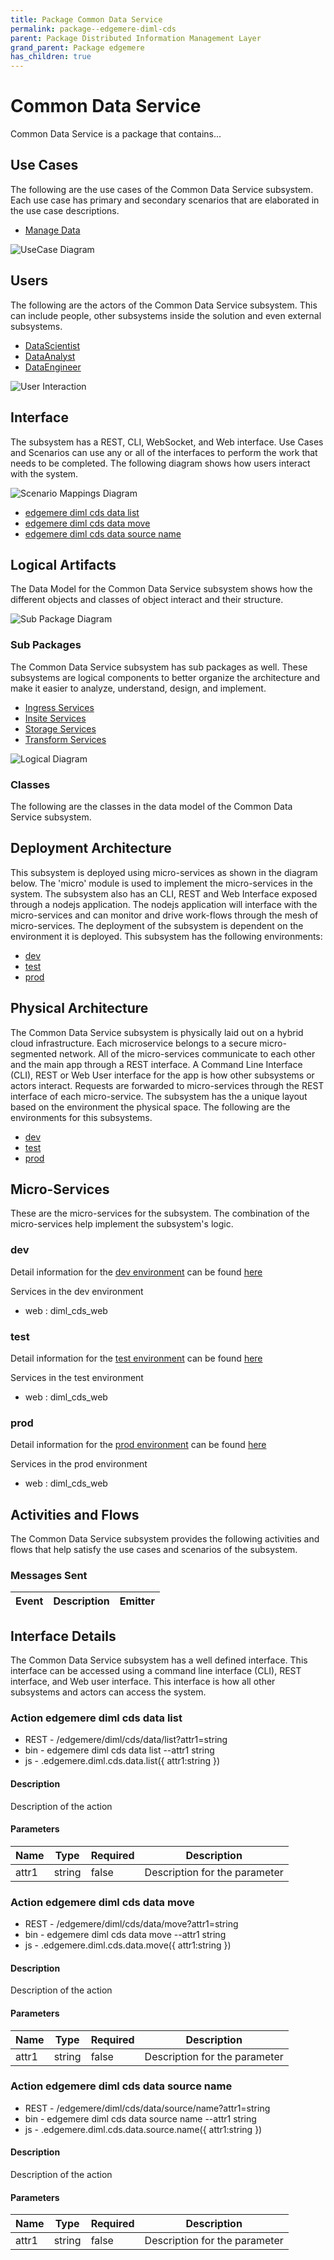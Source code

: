 ```yaml
---
title: Package Common Data Service
permalink: package--edgemere-diml-cds
parent: Package Distributed Information Management Layer
grand_parent: Package edgemere
has_children: true
---
```


# Common Data Service

Common Data Service is a package that contains...



## Use Cases

The following are the use cases of the Common Data Service subsystem. Each use case has primary and secondary scenarios
that are elaborated in the use case descriptions.

* [Manage Data](usecase-ManageData)


![UseCase Diagram](./usecases.png)

## Users

The following are the actors of the Common Data Service subsystem. This can include people, other subsystems
inside the solution and even external subsystems.

* [DataScientist](actor-datascientist)
* [DataAnalyst](actor-analyst)
* [DataEngineer](actor-dataengineer)


![User Interaction](./userinteraction.png)

## Interface

The subsystem has a REST, CLI, WebSocket, and Web interface. Use Cases and Scenarios can use any or all
of the interfaces to perform the work that needs to be completed. The following  diagram shows how
users interact with the system.

![Scenario Mappings Diagram](./scenariomapping.png)

* [ edgemere diml cds data list](#action--edgemere-diml-cds-data-list)
* [ edgemere diml cds data move](#action--edgemere-diml-cds-data-move)
* [ edgemere diml cds data source name](#action--edgemere-diml-cds-data-source-name)


## Logical Artifacts

The Data Model for the  Common Data Service subsystem shows how the different objects and classes of object interact
and their structure.

![Sub Package Diagram](./subpackage.png)

### Sub Packages

The Common Data Service subsystem has sub packages as well. These subsystems are logical components to better
organize the architecture and make it easier to analyze, understand, design, and implement.

* [Ingress Services](package--edgemere-diml-cds-ingress)
* [Insite Services](package--edgemere-diml-cds-insite)
* [Storage Services](package--edgemere-diml-cds-storage)
* [Transform Services](package--edgemere-diml-cds-transform)


![Logical Diagram](./logical.png)

### Classes

The following are the classes in the data model of the Common Data Service subsystem.




## Deployment Architecture

This subsystem is deployed using micro-services as shown in the diagram below. The 'micro' module is
used to implement the micro-services in the system. The subsystem also has an CLI, REST and Web Interface
exposed through a nodejs application. The nodejs application will interface with the micro-services and
can monitor and drive work-flows through the mesh of micro-services. The deployment of the subsystem is
dependent on the environment it is deployed. This subsystem has the following environments:
* [dev](environment--edgemere-diml-cds-dev)
* [test](environment--edgemere-diml-cds-test)
* [prod](environment--edgemere-diml-cds-prod)



## Physical Architecture

The Common Data Service subsystem is physically laid out on a hybrid cloud infrastructure. Each microservice belongs
to a secure micro-segmented network. All of the micro-services communicate to each other and the main app through a
REST interface. A Command Line Interface (CLI), REST or Web User interface for the app is how other subsystems or actors
interact. Requests are forwarded to micro-services through the REST interface of each micro-service. The subsystem has
the a unique layout based on the environment the physical space. The following are the environments for this
subsystems.
* [dev](environment--edgemere-diml-cds-dev)
* [test](environment--edgemere-diml-cds-test)
* [prod](environment--edgemere-diml-cds-prod)


## Micro-Services

These are the micro-services for the subsystem. The combination of the micro-services help implement
the subsystem's logic.


### dev

Detail information for the [dev environment](environment--edgemere-diml-cds-dev)
can be found [here](environment--edgemere-diml-cds-dev)

Services in the dev environment

* web : diml_cds_web


### test

Detail information for the [test environment](environment--edgemere-diml-cds-test)
can be found [here](environment--edgemere-diml-cds-test)

Services in the test environment

* web : diml_cds_web


### prod

Detail information for the [prod environment](environment--edgemere-diml-cds-prod)
can be found [here](environment--edgemere-diml-cds-prod)

Services in the prod environment

* web : diml_cds_web


## Activities and Flows
The Common Data Service subsystem provides the following activities and flows that help satisfy the use
cases and scenarios of the subsystem.




### Messages Sent

| Event | Description | Emitter |
|-------|-------------|---------|



## Interface Details
The Common Data Service subsystem has a well defined interface. This interface can be accessed using a
command line interface (CLI), REST interface, and Web user interface. This interface is how all other
subsystems and actors can access the system.

### Action  edgemere diml cds data list



* REST - /edgemere/diml/cds/data/list?attr1=string
* bin -  edgemere diml cds data list --attr1 string
* js - .edgemere.diml.cds.data.list({ attr1:string })

#### Description
Description of the action

#### Parameters

| Name | Type | Required | Description |
|---|---|---|---|
| attr1 | string |false | Description for the parameter |



### Action  edgemere diml cds data move



* REST - /edgemere/diml/cds/data/move?attr1=string
* bin -  edgemere diml cds data move --attr1 string
* js - .edgemere.diml.cds.data.move({ attr1:string })

#### Description
Description of the action

#### Parameters

| Name | Type | Required | Description |
|---|---|---|---|
| attr1 | string |false | Description for the parameter |



### Action  edgemere diml cds data source name



* REST - /edgemere/diml/cds/data/source/name?attr1=string
* bin -  edgemere diml cds data source name --attr1 string
* js - .edgemere.diml.cds.data.source.name({ attr1:string })

#### Description
Description of the action

#### Parameters

| Name | Type | Required | Description |
|---|---|---|---|
| attr1 | string |false | Description for the parameter |





